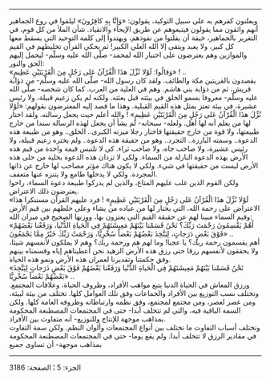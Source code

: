 ------------------------------------------------------------------------

ويعلنون كفرهم به على سبيل التوكيد، يقولون: «وَإِنَّا بِهِ كافِرُونَ» ليلقوا في
روع الجماهير أنهم واثقون مما يقولون فيتبعوهم عن طريق الإيحاء والانقياد.
شأن الملأ من كل قوم، في التغرير بالجماهير، خيفة أن يفلتوا من نفوذهم،
ويهتدوا إلى كلمة التوحيد التي يسقط معها كل كبير، ولا يعبد ويتقى إلا الله
العلي الكبير! ثم يحكي القرآن تخليطهم في القيم والموازين وهم يعترضون على
اختيار الله لمحمد- صلّى الله عليه وسلّم- ليحمل إليهم الحق والنور:  
«وَقالُوا: لَوْلا نُزِّلَ هذَا الْقُرْآنُ عَلى رَجُلٍ مِنَ الْقَرْيَتَيْنِ عَظِيمٍ» ! ..  
يقصدون بالقريتين مكة والطائف. ولقد كان رسول الله- صلّى الله عليه وسلّم- من
ذؤابة قريش، ثم من ذؤابة بني هاشم. وهم في العلية من العرب. كما كان شخصه-
صلّى الله عليه وسلّم- معروفا بسمو الخلق في بيئته قبل بعثته. ولكنه لم يكن
زعيم قبيلة، ولا رئيس عشيرة، في بيئة تعتز بمثل هذه القيم القبلية. وهذا ما
قصد إليه المعترضون بقولهم: «لَوْلا نُزِّلَ هذَا الْقُرْآنُ عَلى رَجُلٍ مِنَ الْقَرْيَتَيْنِ
عَظِيمٍ» ! والله أعلم حيث يجعل رسالته. ولقد اختار لها من يعلم أنه لها أهل.
ولعله- سبحانه- لم يشأ أن يجعل لهذه الرسالة سندا من خارج طبيعتها، ولا قوة
من خارج حقيقتها فاختار رجلا ميزته الكبرى.. الخلق.. وهو من طبيعة هذه
الدعوة.. وسمته البارزة.. التجرد.. وهو من حقيقة هذه الدعوة.. ولم يختره
زعيم قبيلة، ولا رئيس عشيرة، ولا صاحب جاه، ولا صاحب ثراء. كي لا تلتبس
قيمة واحدة من قيم هذه الأرض بهذه الدعوة النازلة من السماء. ولكي لا تزدان
هذه الدعوة بحلية من حلى هذه الأرض ليست من حقيقتها في شيء. ولكي لا يكون
هناك مؤثر مصاحب لها خارج عن ذاتها المجردة. ولكي لا يدخلها طامع ولا يتنزه
عنها متعفف.  
ولكن القوم الذين غلب عليهم المتاع، والذين لم يدركوا طبيعة دعوة السماء،
راحوا يعترضون ذلك الاعتراض.  
«لَوْلا نُزِّلَ هذَا الْقُرْآنُ عَلى رَجُلٍ مِنَ الْقَرْيَتَيْنِ عَظِيمٍ» ! فرد عليهم القرآن
مستنكرا هذا الاعتراض على رحمة الله، التي يختار لها من عباده من يشاء وعلى
خلطهم بين قيم الأرض وقيم السماء مبينا لهم عن حقيقة القيم التي يعتزون
بها، ووزنها الصحيح في ميزان الله:  
«أَهُمْ يَقْسِمُونَ رَحْمَتَ رَبِّكَ؟ نَحْنُ قَسَمْنا بَيْنَهُمْ مَعِيشَتَهُمْ فِي الْحَياةِ الدُّنْيا، وَرَفَعْنا
بَعْضَهُمْ فَوْقَ بَعْضٍ دَرَجاتٍ، لِيَتَّخِذَ بَعْضُهُمْ بَعْضاً سُخْرِيًّا، وَرَحْمَتُ رَبِّكَ خَيْرٌ مِمَّا يَجْمَعُونَ»
..  
أهم يقسمون رحمة ربك؟ يا عجبا! وما لهم هم ورحمة ربك؟ وهم لا يملكون
لأنفسهم شيئا، ولا يحققون لأنفسهم رزقا حتى رزق هذه الأرض الزهيد نحن
أعطيناهم إياه وقسمناه بينهم وفق حكمتنا وتقديرنا لعمران هذه الأرض ونمو
هذه الحياة.  
«نَحْنُ قَسَمْنا بَيْنَهُمْ مَعِيشَتَهُمْ فِي الْحَياةِ الدُّنْيا وَرَفَعْنا بَعْضَهُمْ فَوْقَ بَعْضٍ دَرَجاتٍ
لِيَتَّخِذَ بَعْضُهُمْ بَعْضاً سُخْرِيًّا» ..  
ورزق المعاش في الحياة الدنيا يتبع مواهب الأفراد، وظروف الحياة، وعلاقات
المجتمع. وتختلف نسب التوزيع بين الأفراد والجماعات وفق تلك العوامل كلها.
تختلف من بيئة لبيئة، ومن عصر لعصر، ومن مجتمع لمجتمع، وفق نظمه وارتباطاته
وظروفه العامة كلها. ولكن السمة الباقية فيه، والتي لم تتخلف أبدا- حتى في
المجتمعات المصطنعة المحكومة بمذاهب موجهة للإنتاج وللتوزيع- أنه متفاوت
بين الأفراد.  
وتختلف أسباب التفاوت ما تختلف بين أنواع المجتمعات وألوان النظم. ولكن سمة
التفاوت في مقادير الرزق لا تتخلف أبدا. ولم يقع يوما- حتى في المجتمعات
المصطنعة المحكومة بمذاهب موجهة- أن تساوى جميع

------------------------------------------------------------------------

الجزء: 5 ¦ الصفحة: 3186
